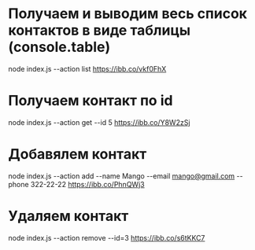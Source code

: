 # Получаем и выводим весь список контактов в виде таблицы (console.table)

node index.js --action list
https://ibb.co/vkf0FhX

# Получаем контакт по id

node index.js --action get --id 5
https://ibb.co/Y8W2zSj

# Добавялем контакт

node index.js --action add --name Mango --email mango@gmail.com --phone 322-22-22
https://ibb.co/PhnQWj3

# Удаляем контакт

node index.js --action remove --id=3
https://ibb.co/s6tKKC7
